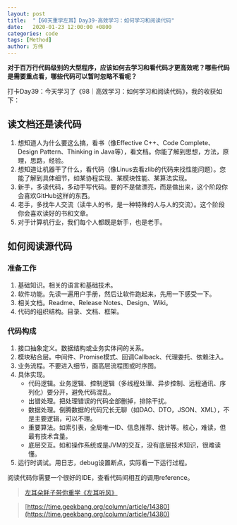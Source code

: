 ```yaml
---
layout: post
title:  "【60天重学左耳】Day39-高效学习：如何学习和阅读代码"
date:   2020-01-23 12:00:00 +0800
categories: code
tags: [Method]
author: 方伟
---
```


**对于百万行代码级别的大型程序，应该如何去学习和看代码才更高效呢？哪些代码是需要重点看，哪些代码可以暂时忽略不看呢？**

<!--more-->

打卡Day39：今天学习了《98｜高效学习：如何学习和阅读代码》，我的收获如下：

## 读文档还是读代码

1. 想知道人为什么要这么搞，看书（像Effective C++、Code Complete、Design Pattern、Thinking in Java等），看文档。你能了解到思想，方法，原理，思路，经验。
2. 想知道让机器干了什么，看代码（像Linus去看zlib的代码来找性能问题）。您能了解到具体细节，如某协程实现、某模块性能、某算法实现。
3. 新手，多读代码，多动手写代码。要的不是做漂亮，而是做出来，这个阶段你会喜欢GitHub这样的东西。
4. 老手，多找牛人交流（读牛人的书，是一种特殊的人与人的交流）。这个阶段你会喜欢读好的书和文章。
5. 对于计算机行业，我们每个人都既是新手，也是老手。

## 如何阅读源代码

### 准备工作

1. 基础知识。相关的语言和基础技术。
2. 软件功能。先读一遍用户手册，然后让软件跑起来，先用一下感受一下。
3. 相关文档。Readme、Release Notes、Design、Wiki。
4. 代码的组织结构。目录、文档、框架。

### 代码构成

1. 接口抽象定义。数据结构或业务实体间的关系。
2. 模块粘合层。中间件、Promise模式、回调Callback、代理委托、依赖注入。
3. 业务流程。不要进入细节，画高层流程图或时序图。
4. 具体实现。
    * 代码逻辑。业务逻辑、控制逻辑（多线程处理、异步控制、远程通讯、序列化）要分开，避免代码混乱。
    * 出错处理。把处理错误的代码全部删掉，排除干扰。
    * 数据处理。倒腾数据的代码冗长无聊（如DAO、DTO，JSON、XML），不是主要逻辑，可以不理。
    * 重要算法。如索引表，全局唯一ID、信息推荐、统计等。核心，难读，但最有技术含量。
    * 底层交互。如和操作系统或是JVM的交互，没有底层技术知识，很难读懂。
5. 运行时调试。用日志，debug设置断点，实际看一下运行过程。

阅读代码你需要一个很好的IDE，查看代码间相互的调用reference。

> [左耳朵耗子带你重学《左耳听风》](https://time.geekbang.org/column/article/177414)

> [https://time.geekbang.org/column/article/14380](https://time.geekbang.org/column/article/14380)


